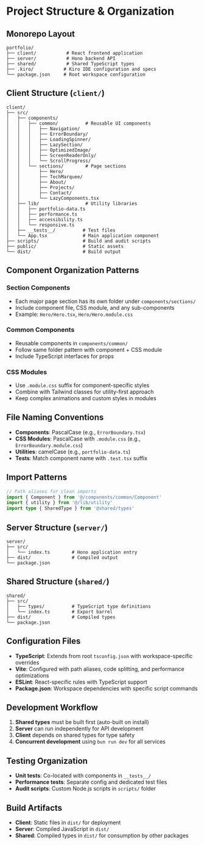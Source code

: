 # Project Structure & Organization

## Monorepo Layout
```
portfolio/
├── client/           # React frontend application
├── server/           # Hono backend API
├── shared/           # Shared TypeScript types
├── .kiro/           # Kiro IDE configuration and specs
└── package.json     # Root workspace configuration
```

## Client Structure (`client/`)
```
client/
├── src/
│   ├── components/
│   │   ├── common/          # Reusable UI components
│   │   │   ├── Navigation/
│   │   │   ├── ErrorBoundary/
│   │   │   ├── LoadingSpinner/
│   │   │   ├── LazySection/
│   │   │   ├── OptimizedImage/
│   │   │   ├── ScreenReaderOnly/
│   │   │   └── ScrollProgress/
│   │   └── sections/        # Page sections
│   │       ├── Hero/
│   │       ├── TechMarquee/
│   │       ├── About/
│   │       ├── Projects/
│   │       ├── Contact/
│   │       └── LazyComponents.tsx
│   ├── lib/                 # Utility libraries
│   │   ├── portfolio-data.ts
│   │   ├── performance.ts
│   │   ├── accessibility.ts
│   │   └── responsive.ts
│   ├── __tests__/          # Test files
│   └── App.tsx             # Main application component
├── scripts/                # Build and audit scripts
├── public/                 # Static assets
└── dist/                   # Build output
```

## Component Organization Patterns

### Section Components
- Each major page section has its own folder under `components/sections/`
- Include component file, CSS module, and any sub-components
- Example: `Hero/Hero.tsx`, `Hero/Hero.module.css`

### Common Components
- Reusable components in `components/common/`
- Follow same folder pattern with component + CSS module
- Include TypeScript interfaces for props

### CSS Modules
- Use `.module.css` suffix for component-specific styles
- Combine with Tailwind classes for utility-first approach
- Keep complex animations and custom styles in modules

## File Naming Conventions
- **Components**: PascalCase (e.g., `ErrorBoundary.tsx`)
- **CSS Modules**: PascalCase with `.module.css` (e.g., `ErrorBoundary.module.css`)
- **Utilities**: camelCase (e.g., `portfolio-data.ts`)
- **Tests**: Match component name with `.test.tsx` suffix

## Import Patterns
```typescript
// Path aliases for clean imports
import { Component } from '@/components/common/Component'
import { utility } from '@/lib/utility'
import type { SharedType } from '@shared/types'
```

## Server Structure (`server/`)
```
server/
├── src/
│   └── index.ts        # Hono application entry
├── dist/               # Compiled output
└── package.json
```

## Shared Structure (`shared/`)
```
shared/
├── src/
│   ├── types/          # TypeScript type definitions
│   └── index.ts        # Export barrel
├── dist/               # Compiled types
└── package.json
```

## Configuration Files
- **TypeScript**: Extends from root `tsconfig.json` with workspace-specific overrides
- **Vite**: Configured with path aliases, code splitting, and performance optimizations
- **ESLint**: React-specific rules with TypeScript support
- **Package.json**: Workspace dependencies with specific script commands

## Development Workflow
1. **Shared types** must be built first (auto-built on install)
2. **Server** can run independently for API development
3. **Client** depends on shared types for type safety
4. **Concurrent development** using `bun run dev` for all services

## Testing Organization
- **Unit tests**: Co-located with components in `__tests__/`
- **Performance tests**: Separate config and dedicated test files
- **Audit scripts**: Custom Node.js scripts in `scripts/` folder

## Build Artifacts
- **Client**: Static files in `dist/` for deployment
- **Server**: Compiled JavaScript in `dist/` 
- **Shared**: Compiled types in `dist/` for consumption by other packages